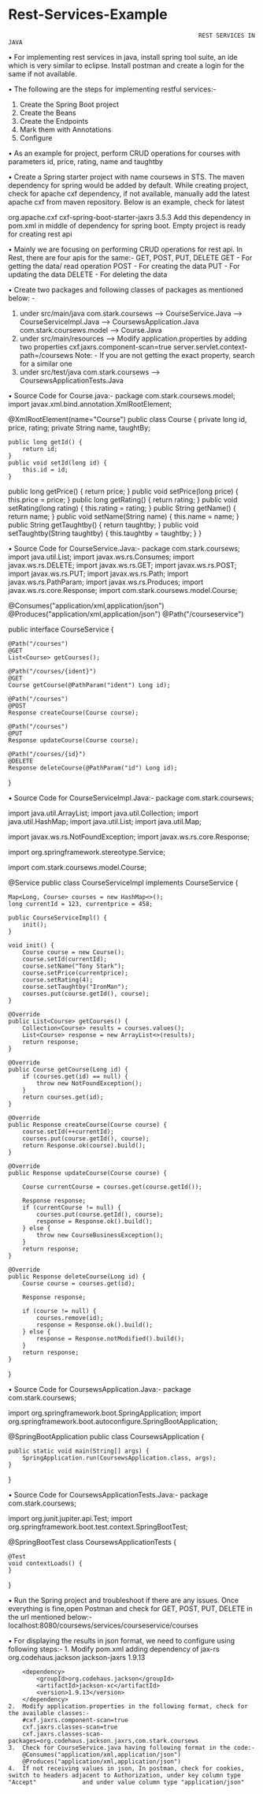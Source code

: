 # Rest-Services-Example
                                                          REST SERVICES IN JAVA
•	For implementing rest services in java, install spring tool suite, an ide which is very similar to eclipse. Install postman and create a login for the same if not available.

•	The following are the steps for implementing restful services:-
1.	Create the Spring Boot project
2.	Create the Beans
3.	Create the Endpoints
4.	Mark them with Annotations
5.	Configure

•	As an example for project, perform CRUD operations for courses with parameters id, price, rating, name and taughtby

•	Create a Spring starter project with name coursews in STS. The maven dependency for spring would be added by default. While creating project, check for apache cxf dependency, if not available, manually add the latest apache cxf from maven repository. Below is an example, check for latest
 <!-- https://mvnrepository.com/artifact/org.apache.cxf/cxf-spring-boot-starter-jaxrs -->
<dependency>
    <groupId>org.apache.cxf</groupId>
    <artifactId>cxf-spring-boot-starter-jaxrs</artifactId>
    <version>3.5.3</version>
</dependency>
Add this dependency in pom.xml in middle of dependency for spring boot. Empty project is ready for creating rest api

•	Mainly we are focusing on performing CRUD operations for rest api. In Rest, there are four apis for the same:- GET, POST, PUT, DELETE
GET - For getting the data/ read operation
POST - For creating the data
PUT - For updating the data
DELETE - For deleting the data

•	Create two packages and following classes of packages as mentioned below: -
1.	under src/main/java
com.stark.coursews
--> CourseService.Java
--> CourseServiceImpl.Java
--> CoursewsApplication.Java
com.stark.coursews.model
--> Course.Java
2.	under src/main/resources
--> Modify application.properties by adding two properties
	cxf.jaxrs.component-scan=true
	server.servlet.context-path=/coursews
       Note: - If you are not getting the exact property, search for a similar one
3.	under src/test/java
com.stark.coursews
--> CoursewsApplicationTests.Java

•	Source Code for Course.java:-
package com.stark.coursews.model;
import javax.xml.bind.annotation.XmlRootElement;

@XmlRootElement(name="Course")
public class Course {
	private long id, price, rating;
	private String name, taughtBy;

	public long getId() {
		return id;
	}
	public void setId(long id) {
		this.id = id;
	}
public long getPrice() {
		return price;
	}
	public void setPrice(long price) {
		this.price = price;
	}
public long getRating() {
		return rating;
	}
	public void setRating(long rating) {
		this.rating = rating;
	}
	public String getName() {
		return name;
	}
	public void setName(String name) {
		this.name = name;
	}
public String getTaughtby() {
		return taughtby;
	}
	public void setTaughtby(String taughtby) {
		this.taughtby = taughtby;
	}
}

•	Source Code for CourseService.Java:-
package com.stark.coursews;
import java.util.List;
import javax.ws.rs.Consumes;
import javax.ws.rs.DELETE;
import javax.ws.rs.GET;
import javax.ws.rs.POST;
import javax.ws.rs.PUT;
import javax.ws.rs.Path;
import javax.ws.rs.PathParam;
import javax.ws.rs.Produces;
import javax.ws.rs.core.Response;
import com.stark.coursews.model.Course;

@Consumes("application/xml,application/json")
@Produces("application/xml,application/json")
@Path("/courseservice")

public interface CourseService {

	@Path("/courses")
	@GET
	List<Course> getCourses();

	@Path("/courses/{ident}")
	@GET
	Course getCourse(@PathParam("ident") Long id);

	@Path("/courses")
	@POST
	Response createCourse(Course course);

	@Path("/courses")
	@PUT
	Response updateCourse(Course course);

	@Path("/courses/{id}")
	@DELETE
	Response deleteCourse(@PathParam("id") Long id);

}

•	Source Code for CourseServiceImpl.Java:- 
package com.stark.coursews;

import java.util.ArrayList;
import java.util.Collection;
import java.util.HashMap;
import java.util.List;
import java.util.Map;

import javax.ws.rs.NotFoundException;
import javax.ws.rs.core.Response;

import org.springframework.stereotype.Service;

import com.stark.coursews.model.Course;

@Service
public class CourseServiceImpl implements CourseService {

	Map<Long, Course> courses = new HashMap<>();
	long currentId = 123, currentprice = 458;

	public CourseServiceImpl() {
		init();
	}

	void init() {
		Course course = new Course();
		course.setId(currentId);
		course.setName("Tony Stark");
		course.setPrice(currentprice);
		course.setRating(4);
		course.setTaughtby("IronMan");
		courses.put(course.getId(), course);
	}

	@Override
	public List<Course> getCourses() {
		Collection<Course> results = courses.values();
		List<Course> response = new ArrayList<>(results);
		return response;
	}

	@Override
	public Course getCourse(Long id) {
		if (courses.get(id) == null) {
			throw new NotFoundException();
		}
		return courses.get(id);
	}

	@Override
	public Response createCourse(Course course) {
		course.setId(++currentId);
		courses.put(course.getId(), course);
		return Response.ok(course).build();
	}

	@Override
	public Response updateCourse(Course course) {

		Course currentCourse = courses.get(course.getId());

		Response response;
		if (currentCourse != null) {
			courses.put(course.getId(), course);
			response = Response.ok().build();
		} else {
			throw new CourseBusinessException();
		}
		return response;
	}

	@Override
	public Response deleteCourse(Long id) {
		Course course = courses.get(id);

		Response response;

		if (course != null) {
			courses.remove(id);
			response = Response.ok().build();
		} else {
			response = Response.notModified().build();
		}
		return response;
	}
}

•	Source Code for CoursewsApplication.Java:-
package com.stark.coursews;

import org.springframework.boot.SpringApplication;
import org.springframework.boot.autoconfigure.SpringBootApplication;

@SpringBootApplication
public class CoursewsApplication {

	public static void main(String[] args) {
		SpringApplication.run(CoursewsApplication.class, args);
	}
}

•	Source Code for CoursewsApplicationTests.Java:-
package com.stark.coursews;

import org.junit.jupiter.api.Test;
import org.springframework.boot.test.context.SpringBootTest;

@SpringBootTest
class CoursewsApplicationTests {

	@Test
	void contextLoads() {
	}
}

•	Run the Spring project and troubleshoot if there are any issues. Once everything is fine,open Postman and check for GET, POST, PUT, DELETE in the url mentioned below:-
localhost:8080/coursews/services/courseservice/courses


•	For displaying the results in json format, we need to configure using following steps:-
	1.	Modify pom.xml adding dependency of jax-rs
		<dependency>
			<groupId>org.codehaus.jackson</groupId>
			<artifactId>jackson-jaxrs</artifactId>
			<version>1.9.13</version>
		</dependency>

		<dependency>
			<groupId>org.codehaus.jackson</groupId>
			<artifactId>jackson-xc</artifactId>
			<version>1.9.13</version>
		</dependency>
	2.	Modify application.properties in the following format, check for the available classes:-
		#cxf.jaxrs.component-scan=true
		cxf.jaxrs.classes-scan=true
		cxf.jaxrs.classes-scan-packages=org.codehaus.jackson.jaxrs,com.stark.coursews
	3.	Check for CourseService.java having following format in the code:-
		@Consumes("application/xml,application/json")
		@Produces("application/xml,application/json")
	4.	If not receiving values in json, In postman, check for cookies, switch to headers adjacent to Authorization, under key column type "Accept" 		    and under value column type "application/json"

